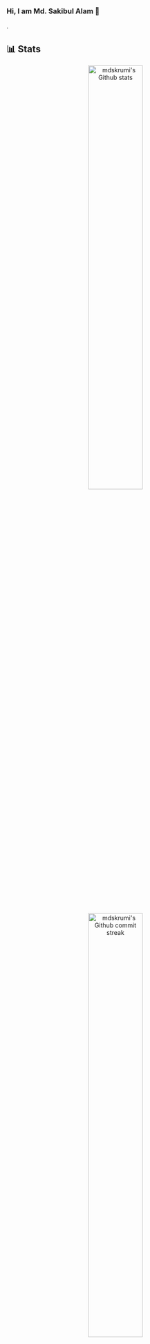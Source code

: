 ### Hi, I am Md. Sakibul Alam 👋

. 

<!--
**mdskrumi/mdskrumi** is a ✨ _special_ ✨ repository because its `README.md` (this file) appears on your GitHub profile.

Here are some ideas to get you started:

- 🔭 I’m currently working on ...
- 🌱 I’m currently learning ...
- 👯 I’m looking to collaborate on ...
- 🤔 I’m looking for help with ...
- 💬 Ask me about ...
- 📫 How to reach me: ...
- 😄 Pronouns: ...
- ⚡ Fun fact: ...
-->

## **📊 Stats**
<div align="center" style="text-align:center">
    <a href="#">
        <img width="50%" src="https://github-readme-stats.vercel.app/api?username=mdskrumi&show_icons=true&theme=cobalt&count_private=true"
            alt="mdskrumi's Github stats">
    </a>
</div>

<div align="center" style="text-align:center">
    <a href="#">
        <img width="50%" src="https://github-readme-streak-stats.herokuapp.com/?user=mdskrumi&theme=cobalt"
            alt="mdskrumi's Github commit streak">
    </a>
</div>

<div align="center" style="text-align:center">
   <a href="#">
        <img width="50%" src="https://github-readme-stats.vercel.app/api/top-langs/?username=mdskrumi&layout=compact&hide_title=true"
            alt="mdskrumi's Github stats">
    </a>
</div>



